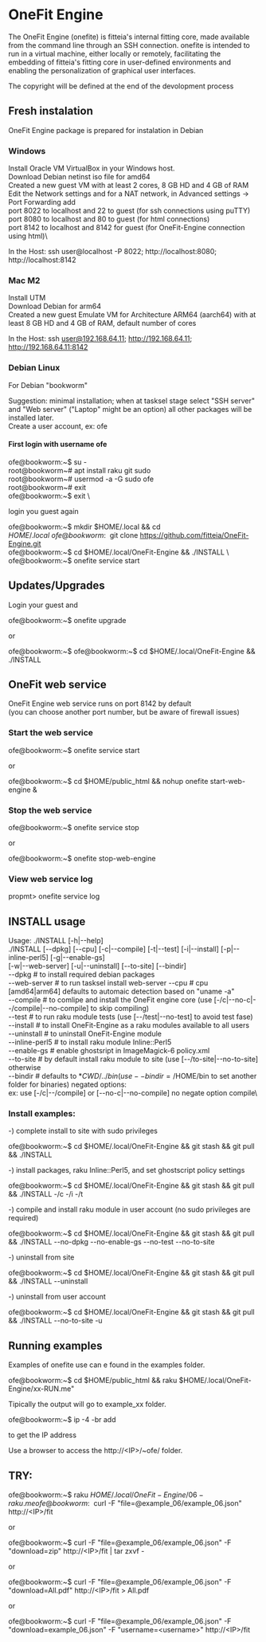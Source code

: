 # OneFit Engine
The OneFit Engine (onefite) is fitteia's internal fitting core, made available from the command line through an SSH connection. onefite is intended to run in a virtual machine, either locally or remotely, facilitating the embedding of fitteia's fitting core in user-defined environments and enabling the personalization of graphical user interfaces.

The copyright will be defined at the end of the devolopment process

## Fresh instalation

OneFit  Engine package is prepared for instalation in Debian

### Windows

Install Oracle VM VirtualBox in your Windows host.\
Download Debian netinst iso file for amd64\
Created a new guest VM with at least 2 cores, 8 GB HD and 4 GB of RAM\
Edit the Network settings and for a NAT network, in Advanced settings -> Port Forwarding add\
port 8022 to localhost and 22 to guest (for ssh connections using puTTY)\
port 8080 to localhost and 80 to guest (for html connections)\
port 8142 to localhost and 8142 for guest (for OneFit-Engine connection using html)\

In the Host: ssh user@localhost -P 8022; http://localhost:8080; http://localhost:8142

### Mac M2

Install UTM\
Download Debian for arm64\
Created a new guest Emulate VM for Architecture ARM64 (aarch64) with at least 8 GB HD and 4 GB of RAM, default number of cores

In the Host: ssh user@192.168.64.11; http://192.168.64.11; http://192.168.64.11:8142

### Debian Linux

For Debian "bookworm"

Suggestion: minimal installation; when at tasksel stage select "SSH server" and "Web server" ("Laptop" might be an option) all other packages will be installed later.\
Create a user account, ex: ofe

#### First login with username ofe

ofe@bookworm:~$ su -\
root@bookworm~# apt install raku git sudo\
root@bookworm~# usermod -a -G sudo ofe \
root@bookworm~# exit \
ofe@bookworm:~$ exit \

login you guest again

ofe@bookworm:~$ mkdir $HOME/.local && cd $HOME/.local \
ofe@bookworm:~$ git clone https://github.com/fitteia/OneFit-Engine.git \
ofe@bookworm:~$ cd $HOME/.local/OneFit-Engine && ./INSTALL \
ofe@bookworm:~$ onefite service start


## Updates/Upgrades

Login your guest and

ofe@bookworm:~$ onefite upgrade

or

ofe@bookworm:~$
ofe@bookworm:~$ cd $HOME/.local/OneFit-Engine && ./INSTALL 


## OneFit web service

OneFit Engine web service runs on port 8142 by default\
(you can choose another port number, but be aware of firewall issues) 

### Start the web service

ofe@bookworm:~$ onefite service start

or

ofe@bookworm:~$ cd $HOME/public_html && nohup onefite start-web-engine &

### Stop the web service

ofe@bookworm:~$ onefite service stop

or

ofe@bookworm:~$ onefite stop-web-engine

### View web service log

propmt> onefite service log

## INSTALL usage

Usage:
    ./INSTALL [-h|--help]\
    ./INSTALL [--dpkg] [--cpu] [-c|--compile] [-t|--test] [-i|--install] [-p|--inline-perl5] [-g|--enable-gs] \
              [-w|--web-server] [-u|--uninstall] [--to-site] [--bindir] \
    --dpkg         # to install required debian packages\
    --web-server   # to run tasksel install web-server
    --cpu          # cpu [amd64|arm64] defaults to automaic detection based on "uname -a"\
    --compile      # to comlipe and install the OneFit engine core (use [-/c|--no-c|--/compile|--no-compile] to skip compiling)\
    --test         # to run raku module tests (use [--/test|--no-test] to avoid test fase)\
    --install      # to install OneFit-Engine as a raku modules available to all users\
    --uninstall    # to uninstall OneFit-Engine module \
    --inline-perl5 # to install raku module Inline::Perl5\
    --enable-gs    # enable ghostsript in ImageMagick-6 policy.xml\
    --to-site      # by default install raku module to site (use [--/to-site|--no-to-site] otherwise \
    --bindir       # defaults to $*CWD/../bin (use --bindir=/$HOME/bin to set another folder for binaries)
    negated options:\
    ex: use [-/c|--/compile]  or [--no-c|--no-compile] no negate option compile\



### Install examples:

-) complete install to site with sudo privileges

ofe@bookworm:~$ cd $HOME/.local/OneFit-Engine && git stash && git pull && ./INSTALL

-) install packages, raku Inline::Perl5, and set ghostscript policy settings

ofe@bookworm:~$ cd $HOME/.local/OneFit-Engine && git stash && git pull && ./INSTALL -/c -/i -/t

-) compile and install raku module in user account (no sudo privileges are required)

ofe@bookworm:~$ cd $HOME/.local/OneFit-Engine && git stash && git pull && ./INSTALL --no-dpkg --no-enable-gs --no-test --no-to-site

-) uninstall from site

ofe@bookworm:~$ cd $HOME/.local/OneFit-Engine && git stash && git pull && ./INSTALL --uninstall

-) uninstall from user account

ofe@bookworm:~$ cd $HOME/.local/OneFit-Engine && git stash && git pull && ./INSTALL --no-to-site -u


## Running examples

Examples of onefite use can e found in the examples folder.

ofe@bookworm:~$ cd $HOME/public_html && raku $HOME/.local/OneFit-Engine/xx-RUN.me"

Tipically the output will go to example_xx folder.

ofe@bookworm:~$ ip -4 -br add

to get the IP address

Use a browser to access the http://\<IP\>/~ofe/ folder.

## TRY:
ofe@bookworm:~$ raku $HOME/.local/OneFit-Engine/06-raku.me
ofe@bookworm:~$ curl -F "file=@example_06/example_06.json" http://\<IP\>/fit

or

ofe@bookworm:~$ curl -F "file=@example_06/example_06.json" -F "download=zip" http://\<IP\>/fit | tar zxvf -

or

ofe@bookworm:~$ curl -F "file=@example_06/example_06.json" -F "download=All.pdf" http://\<IP\>/fit > All.pdf

or

ofe@bookworm:~$ curl -F "file=@example_06/example_06.json" -F "download=example_06.json" -F "username=\<username\>" http://\<IP\>/fit


